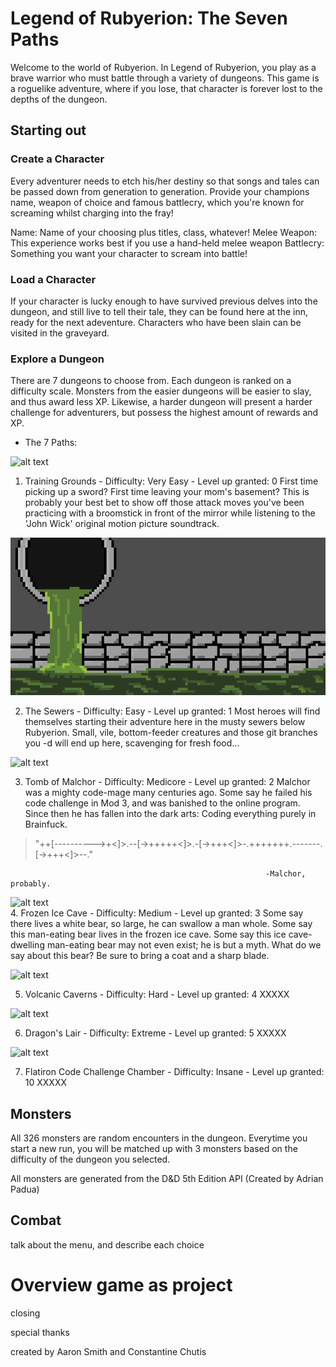 # Legend of Rubyerion: The Seven Paths

Welcome to the world of Rubyerion. In Legend of Rubyerion, you play as a brave warrior who must battle through a variety of dungeons. This game is a roguelike adventure, where if you lose, that character is forever lost to the depths of the dungeon.

## Starting out

### Create a Character

Every adventurer needs to etch his/her destiny so that songs and tales can be passed down from generation to generation. Provide your champions name, weapon of choice and famous battlecry, which you're known for screaming whilst charging into the fray!

Name: Name of your choosing plus titles, class, whatever!
Melee Weapon: This experience works best if you use a hand-held melee weapon
Battlecry: Something you want your character to scream into battle!

### Load a Character

If your character is lucky enough to have survived previous delves into the dungeon, and still live to tell their tale, they can be found here at the inn, ready for the next adeventure. Characters who have been slain can be visited in the graveyard.

### Explore a Dungeon

There are 7 dungeons to choose from. Each dungeon is ranked on a difficulty scale. Monsters from the easier dungeons will be easier to slay, and thus award less XP. Likewise, a harder dungeon will present a harder challenge for adventurers, but possess the highest amount of rewards and XP. 

* The 7 Paths:

![alt text](http://url/to/img.png)

1. Training Grounds - Difficulty: Very Easy - Level up granted: 0
First time picking up a sword? First time leaving your mom's basement? This is probably your best bet to show off those attack moves you've been practicing with a broomstick in front of the mirror while listening to the 'John Wick' original motion picture soundtrack.

![alt text](https://github.com/cchutis/module-one-final-project-guidelines-nyc-web-051319/blob/dean/app/images/02-sewerx8.png)

2. The Sewers - Difficulty: Easy - Level up granted: 1
Most heroes will find themselves starting their adventure here in the musty sewers below Rubyerion. Small, vile, bottom-feeder creatures and those git branches you -d will end up here, scavenging for fresh food...

![alt text](http://url/to/img.png)

3. Tomb of Malchor - Difficulty: Medicore - Level up granted: 2
Malchor was a mighty code-mage many centuries ago. Some say he failed his code challenge in Mod 3, and was banished to the online program. Since then he has fallen into the dark arts: Coding everything purely in Brainfuck. 

> "++[---------->+<]>.--[->+++++<]>.-[->+++<]>-.+++++++.-------.[->+++<]>--." 

                                                             -Malchor, probably.

![alt text](http://url/to/img.png)                                                             
4. Frozen Ice Cave - Difficulty: Medium - Level up granted: 3
Some say there lives a white bear, so large, he can swallow a man whole. Some say this man-eating bear lives in the frozen ice cave. Some say this ice cave-dwelling man-eating bear may not even exist; he is but a myth. What do we say about this bear?
Be sure to bring a coat and a sharp blade.

![alt text](http://url/to/img.png)

5. Volcanic Caverns - Difficulty: Hard - Level up granted: 4
XXXXX

![alt text](http://url/to/img.png)

6. Dragon's Lair - Difficulty: Extreme - Level up granted: 5
XXXXX

![alt text](http://url/to/img.png)

7. Flatiron Code Challenge Chamber - Difficulty: Insane - Level up granted: 10
XXXXX

## Monsters

All 326 monsters are random encounters in the dungeon. Everytime you start a new run, you will be matched up with 3 monsters based on the difficulty of the dungeon you selected.

All monsters are generated from the D&D 5th Edition API
(Created by Adrian Padua) 

## Combat

talk about the menu, and describe each choice

# Overview game as project

closing 

special thanks

created by 
Aaron Smith and Constantine Chutis








<!-- # Module One Final Project Guidelines

Congratulations, you're at the end of module one! You've worked crazy hard to get here and have learned a ton.

For your final project, we'll be building a Command Line database application.

## Project Requirements

### Option One - Data Analytics Project

1. Access a Sqlite3 Database using ActiveRecord.
2. You should have at minimum three models including one join model. This means you must have a many-to-many relationship.
3. You should seed your database using data that you collect either from a CSV, a website by scraping, or an API.
4. Your models should have methods that answer interesting questions about the data. For example, if you've collected info about movie reviews, what is the most popular movie? What movie has the most reviews?
5. You should provide a CLI to display the return values of your interesting methods.  
6. Use good OO design patterns. You should have separate classes for your models and CLI interface.

  **Resource:** [Easy Access APIs](https://github.com/learn-co-curriculum/easy-access-apis)

### Option Two - Command Line CRUD App

1. Access a Sqlite3 Database using ActiveRecord.
2. You should have a minimum of three models.
3. You should build out a CLI to give your user full CRUD ability for at least one of your resources. For example, build out a command line To-Do list. A user should be able to create a new to-do, see all todos, update a todo item, and delete a todo. Todos can be grouped into categories, so that a to-do has many categories and categories have many to-dos.
4. Use good OO design patterns. You should have separate models for your runner and CLI interface.

### Brainstorming and Proposing a Project Idea

Projects need to be approved prior to launching into them, so take some time to brainstorm project options that will fulfill the requirements above.  You must have a minimum of four [user stories](https://en.wikipedia.org/wiki/User_story) to help explain how a user will interact with your app.  A user story should follow the general structure of `"As a <role>, I want <goal/desire> so that <benefit>"`. In example, if we were creating an app to randomly choose nearby restaurants on Yelp, we might write:

* As a user, I want to be able to enter my name to retrieve my records
* As a user, I want to enter a location and be given a random nearby restaurant suggestion
* As a user, I should be able to reject a suggestion and not see that restaurant suggestion again
* As a user, I want to be able to save to and retrieve a list of favorite restaurant suggestions

## Instructions

1. Fork and clone this repository.
2. Build your application. Make sure to commit early and commit often. Commit messages should be meaningful (clearly describe what you're doing in the commit) and accurate (there should be nothing in the commit that doesn't match the description in the commit message). Good rule of thumb is to commit every 3-7 mins of actual coding time. Most of your commits should have under 15 lines of code and a 2 line commit is perfectly acceptable.
3. Make sure to create a good README.md with a short description, install instructions, a contributors guide and a link to the license for your code.
4. Make sure your project checks off each of the above requirements.
5. Prepare a video demo (narration helps!) describing how a user would interact with your working project.
    * The video should:
      - Have an overview of your project.(2 minutes max)
6. Prepare a presentation to follow your video.(3 minutes max)
    * Your presentation should:
      - Describe something you struggled to build, and show us how you ultimately implemented it in your code.
      - Discuss 3 things you learned in the process of working on this project.
      - Address, if anything, what you would change or add to what you have today?
      - Present any code you would like to highlight.   
7. *OPTIONAL, BUT RECOMMENDED*: Write a blog post about the project and process.

---
### Common Questions:
- How do I turn off my SQL logger?
```ruby
# in config/environment.rb add this line:
ActiveRecord::Base.logger = nil
``` -->

